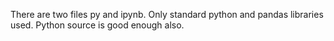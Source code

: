 There are two files py and ipynb.
Only standard python and pandas libraries used.
Python source is good enough also.

